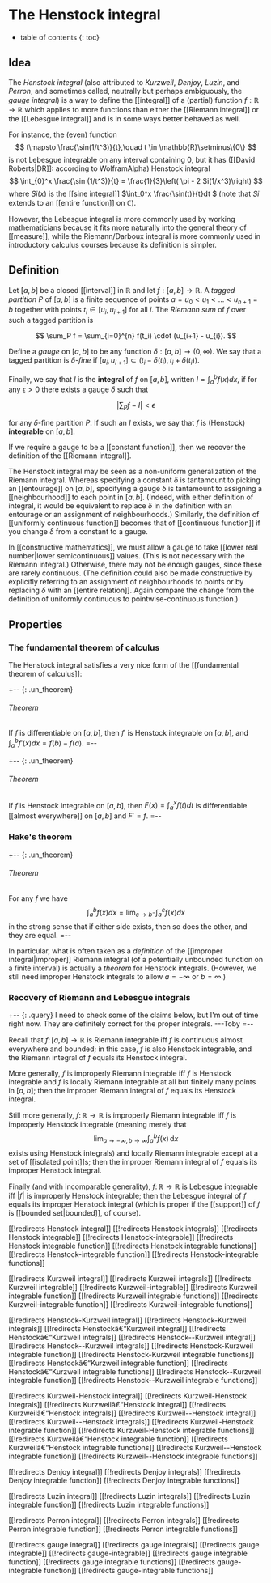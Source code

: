 
# The Henstock integral
* table of contents
{: toc}

## Idea

The *Henstock integral* (also attributed to *Kurzweil*, *Denjoy*, *Luzin*, and *Perron*, and sometimes called, neutrally but perhaps ambiguously, the *gauge integral*) is a way to define the [[integral]] of a (partial) function $f:\mathbb{R}\to \mathbb{R}$ which applies to more functions than either the [[Riemann integral]] or the [[Lebesgue integral]] and is in some ways better behaved as well.

For instance, the (even) function
$$
t\mapsto \frac{\sin(1/t^3)}{t},\quad t \in \mathbb{R}\setminus\{0\}
$$
is not Lebesgue integrable on any interval containing 0, but it has ([[David Roberts|DR]]: according to WolframAlpha) Henstock integral
$$
\int_{0}^x \frac{\sin (1/t^3)}{t} = \frac{1}{3}\left( \pi - 2 Si(1/x^3)\right)
$$
where $Si(x)$ is the [[sine integral]] $\int_0^x \frac{\sin(t)}{t}dt $ (note that $Si$ extends to an [[entire function]] on $\mathbb{C}$).


However, the Lebesgue integral is more commonly used by working mathematicians because it fits more naturally into the general theory of [[measure]], while the Riemann/Darboux integral is more commonly used in introductory calculus courses because its definition is simpler.


## Definition

Let $[a,b]$ be a closed [[interval]] in $\mathbb{R}$ and let $f:[a,b]\to \mathbb{R}$.  A *tagged partition* $P$ of $[a,b]$ is a finite sequence of points $a = u_0 \lt u_1 \lt \dots \lt u_{n+1} = b$ together with points $t_i \in [u_i, u_{i+1}]$ for all $i$.  The *Riemann sum* of $f$ over such a tagged partition is 

$$ \sum_P f = \sum_{i=0}^{n} f(t_i) \cdot (u_{i+1} - u_{i}). $$

Define a *gauge* on $[a,b]$ to be any function $\delta: [a,b] \to (0,\infty)$.  We say that a tagged partition is *$\delta$-fine* if $[u_i, u_{i+1}] \subset (t_i - \delta(t_i), t_i + \delta(t_i))$.

Finally, we say that $I$ is the **integral** of $f$ on $[a,b]$, written $I = \int_{a}^b f(x) d x$, if for any $\epsilon\gt 0$ there exists a gauge $\delta$ such that

$$ {| \sum_P f - I |} \lt \epsilon $$

for any $\delta$-fine partition $P$.  If such an $I$ exists, we say that $f$ is (Henstock) **integrable** on $[a,b]$.

If we require a gauge to be a [[constant function]], then we recover the definition of the [[Riemann integral]].

The Henstock integral may be seen as a non-uniform generalization of the Riemann integral.  Whereas specifying a constant $\delta$ is tantamount to picking an [[entourage]] on $[a,b]$, specifying a gauge $\delta$ is tantamount to assigning a [[neighbourhood]] to each point in $[a,b]$.  (Indeed, with either definition of integral, it would be equivalent to replace $\delta$ in the definition with an entourage or an assignment of neighbourhoods.)  Similarly, the definition of [[uniformly continuous function]] becomes that of [[continuous function]] if you change $\delta$ from a constant to a gauge.

In [[constructive mathematics]], we must allow a gauge to take [[lower real number|lower semicontinuous]] values.  (This is not necessary with the Riemann integral.)  Otherwise, there may not be enough gauges, since these are rarely continuous.  (The definition could also be made constructive by explicitly referring to an assignment of neighbourhoods to points or by replacing $\delta$ with an [[entire relation]].  Again compare the change from the definition of uniformly continuous to pointwise-continuous function.)


## Properties

### The fundamental theorem of calculus

The Henstock integral satisfies a very nice form of the [[fundamental theorem of calculus]]:

+-- {: .un_theorem}
###### Theorem
If $f$ is differentiable on $[a,b]$, then $f'$ is Henstock integrable on $[a,b]$, and $\int_a^b f'(x) d x = f(b) - f(a)$.
=--

+-- {: .un_theorem}
###### Theorem
If $f$ is Henstock integrable on $[a,b]$, then $F(x) = \int_a^x f(t) d t$ is differentiable [[almost everywhere]] on $[a,b]$ and $F' = f$.
=--


### Hake's theorem

+-- {: .un_theorem}
###### Theorem
For any $f$ we have
$$ \int_a^b f(x) d x = \lim_{c\to b^-} \int_a^c f(x) d x $$
in the strong sense that if either side exists, then so does the other, and they are equal.
=--

In particular, what is often taken as a *definition* of the [[improper integral|improper]] Riemann integral (of a potentially unbounded function on a finite interval) is actually a *theorem* for Henstock integrals.  (However, we still need improper Henstock integrals to allow $a = -\infty$ or $b = \infty$.)


### Recovery of Riemann and Lebesgue integrals

+-- {: .query}
I need to check some of the claims below, but I\'m out of time right now.  They are definitely correct for the proper integrals.  ---Toby
=--

Recall that $f\colon [a, b] \to \mathbb{R}$ is Riemann integrable iff $f$ is continuous almost everywhere and bounded; in this case, $f$ is also Henstock integrable, and the Riemann integral of $f$ equals its Henstock integral.

More generally, $f$ is improperly Riemann integrable iff $f$ is Henstock integrable and $f$ is locally Riemann integrable at all but finitely many points in $[a, b]$; then the improper Riemann integral of $f$ equals its Henstock integral.

Still more generally, $f\colon \mathbb{R} \to \mathbb{R}$ is improperly Riemann integrable iff $f$ is improperly Henstock integrable (meaning merely that
$$ \lim_{a \to -\infty, b \to \infty} \int_a^b f(x) \,\mathrm{d}x $$
exists using Henstock integrals) and locally Riemann integrable except at a set of [[isolated point]]s; then the improper Riemann integral of $f$ equals its improper Henstock integral.

Finally (and with incomparable generality), $f\colon \mathbb{R} \to \mathbb{R}$ is Lebesgue integrable iff ${|f|}$ is improperly Henstock integrable; then the Lebesgue integral of $f$ equals its improper Henstock integral (which is proper if the [[support]] of $f$ is [[bounded set|bounded]], of course).


[[!redirects Henstock integral]]
[[!redirects Henstock integrals]]
[[!redirects Henstock integrable]]
[[!redirects Henstock-integrable]]
[[!redirects Henstock integrable function]]
[[!redirects Henstock integrable functions]]
[[!redirects Henstock-integrable function]]
[[!redirects Henstock-integrable functions]]

[[!redirects Kurzweil integral]]
[[!redirects Kurzweil integrals]]
[[!redirects Kurzweil integrable]]
[[!redirects Kurzweil-integrable]]
[[!redirects Kurzweil integrable function]]
[[!redirects Kurzweil integrable functions]]
[[!redirects Kurzweil-integrable function]]
[[!redirects Kurzweil-integrable functions]]

[[!redirects Henstock-Kurzweil integral]]
[[!redirects Henstock-Kurzweil integrals]]
[[!redirects Henstockâ€“Kurzweil integral]]
[[!redirects Henstockâ€“Kurzweil integrals]]
[[!redirects Henstock--Kurzweil integral]]
[[!redirects Henstock--Kurzweil integrals]]
[[!redirects Henstock-Kurzweil integrable function]]
[[!redirects Henstock-Kurzweil integrable functions]]
[[!redirects Henstockâ€“Kurzweil integrable function]]
[[!redirects Henstockâ€“Kurzweil integrable functions]]
[[!redirects Henstock--Kurzweil integrable function]]
[[!redirects Henstock--Kurzweil integrable functions]]

[[!redirects Kurzweil-Henstock integral]]
[[!redirects Kurzweil-Henstock integrals]]
[[!redirects Kurzweilâ€“Henstock integral]]
[[!redirects Kurzweilâ€“Henstock integrals]]
[[!redirects Kurzweil--Henstock integral]]
[[!redirects Kurzweil--Henstock integrals]]
[[!redirects Kurzweil-Henstock integrable function]]
[[!redirects Kurzweil-Henstock integrable functions]]
[[!redirects Kurzweilâ€“Henstock integrable function]]
[[!redirects Kurzweilâ€“Henstock integrable functions]]
[[!redirects Kurzweil--Henstock integrable function]]
[[!redirects Kurzweil--Henstock integrable functions]]

[[!redirects Denjoy integral]]
[[!redirects Denjoy integrals]]
[[!redirects Denjoy integrable function]]
[[!redirects Denjoy integrable functions]]

[[!redirects Luzin integral]]
[[!redirects Luzin integrals]]
[[!redirects Luzin integrable function]]
[[!redirects Luzin integrable functions]]

[[!redirects Perron integral]]
[[!redirects Perron integrals]]
[[!redirects Perron integrable function]]
[[!redirects Perron integrable functions]]

[[!redirects gauge integral]]
[[!redirects gauge integrals]]
[[!redirects gauge integrable]]
[[!redirects gauge-integrable]]
[[!redirects gauge integrable function]]
[[!redirects gauge integrable functions]]
[[!redirects gauge-integrable function]]
[[!redirects gauge-integrable functions]]
